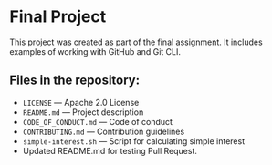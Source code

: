 # Final Project
This project was created as part of the final assignment. It includes examples of working with GitHub and Git CLI.

## Files in the repository:
- `LICENSE` — Apache 2.0 License
- `README.md` — Project description
- `CODE_OF_CONDUCT.md` — Code of conduct
- `CONTRIBUTING.md` — Contribution guidelines
- `simple-interest.sh` — Script for calculating simple interest
- Updated README.md for testing Pull Request.

